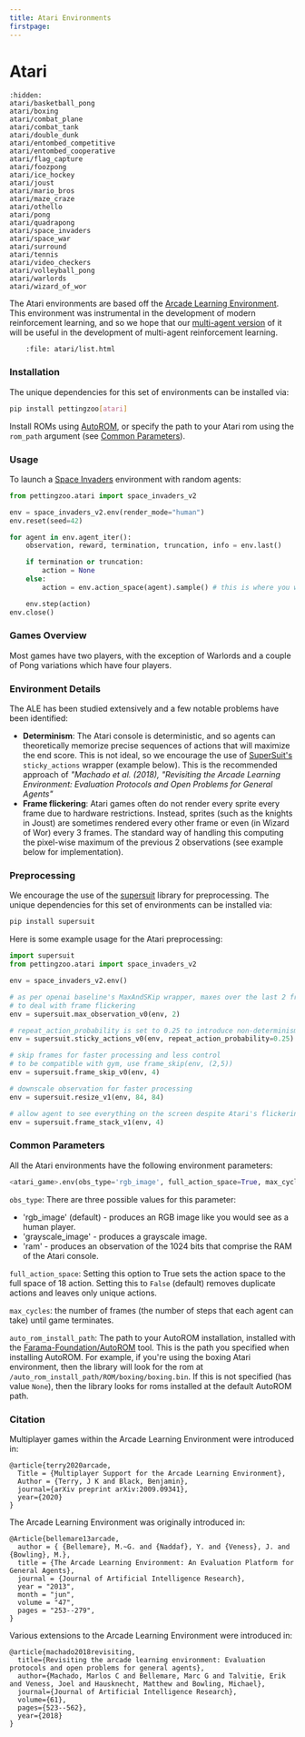 ```yaml
---
title: Atari Environments
firstpage:
---
```


# Atari

```{toctree}
:hidden:
atari/basketball_pong
atari/boxing
atari/combat_plane
atari/combat_tank
atari/double_dunk
atari/entombed_competitive
atari/entombed_cooperative
atari/flag_capture
atari/foozpong
atari/ice_hockey
atari/joust
atari/mario_bros
atari/maze_craze
atari/othello
atari/pong
atari/quadrapong
atari/space_invaders
atari/space_war
atari/surround
atari/tennis
atari/video_checkers
atari/volleyball_pong
atari/warlords
atari/wizard_of_wor
```


The Atari environments are based off the [Arcade Learning Environment](https://github.com/mgbellemare/Arcade-Learning-Environment). This environment was instrumental in the development of modern reinforcement learning, and so we hope that our [multi-agent version](https://github.com/Farama-Foundation/Multi-Agent-ALE) of it will be useful in the development of multi-agent reinforcement learning.

```{raw} html
    :file: atari/list.html
```

### Installation

The unique dependencies for this set of environments can be installed via:

````bash
pip install pettingzoo[atari]
````

Install ROMs using [AutoROM](https://github.com/Farama-Foundation/AutoROM), or specify the path to your Atari rom using the `rom_path` argument (see [Common Parameters](#common-parameters)).

### Usage

To launch a [Space Invaders](/environments/atari/space_invaders/) environment with random agents:
```python
from pettingzoo.atari import space_invaders_v2

env = space_invaders_v2.env(render_mode="human")
env.reset(seed=42)

for agent in env.agent_iter():
    observation, reward, termination, truncation, info = env.last()

    if termination or truncation:
        action = None
    else:
        action = env.action_space(agent).sample() # this is where you would insert your policy

    env.step(action)
env.close()
```

### Games Overview

Most games have two players, with the exception of Warlords and a couple of Pong variations which have four players.

### Environment Details

The ALE has been studied extensively and a few notable problems have been identified:

* **Determinism**: The Atari console is deterministic, and so agents can theoretically memorize precise sequences of actions that will maximize the end score. This is not ideal, so we encourage the use of [SuperSuit's](https://github.com/Farama-Foundation/SuperSuit) `sticky_actions` wrapper (example below). This is the recommended approach of  *"Machado et al. (2018), "Revisiting the Arcade Learning Environment: Evaluation Protocols and Open Problems for General Agents"*
* **Frame flickering**: Atari games often do not render every sprite every frame due to hardware restrictions. Instead, sprites (such as the knights in Joust) are sometimes rendered every other frame or even (in Wizard of Wor) every 3 frames. The standard way of handling this computing the pixel-wise maximum of the previous 2 observations (see example below for implementation).

### Preprocessing

We encourage the use of the [supersuit](https://github.com/Farama-Foundation/SuperSuit) library for preprocessing. The unique dependencies for this set of environments can be installed via:

 ````bash
pip install supersuit
 ````

Here is some example usage for the Atari preprocessing:

``` python
import supersuit
from pettingzoo.atari import space_invaders_v2

env = space_invaders_v2.env()

# as per openai baseline's MaxAndSKip wrapper, maxes over the last 2 frames
# to deal with frame flickering
env = supersuit.max_observation_v0(env, 2)

# repeat_action_probability is set to 0.25 to introduce non-determinism to the system
env = supersuit.sticky_actions_v0(env, repeat_action_probability=0.25)

# skip frames for faster processing and less control
# to be compatible with gym, use frame_skip(env, (2,5))
env = supersuit.frame_skip_v0(env, 4)

# downscale observation for faster processing
env = supersuit.resize_v1(env, 84, 84)

# allow agent to see everything on the screen despite Atari's flickering screen problem
env = supersuit.frame_stack_v1(env, 4)
```

### Common Parameters

All the Atari environments have the following environment parameters:

``` python
<atari_game>.env(obs_type='rgb_image', full_action_space=True, max_cycles=100000, auto_rom_install_path=None)
```

`obs_type`:  There are three possible values for this parameter:

* 'rgb_image' (default) - produces an RGB image like you would see as a human player.
* 'grayscale_image' - produces a grayscale image.
* 'ram' - produces an observation of the 1024 bits that comprise the RAM of the Atari console.

`full_action_space`: Setting this option to True sets the action space to the full space of 18 action. Setting this to `False` (default) removes duplicate actions and leaves only unique actions.

`max_cycles`:  the number of frames (the number of steps that each agent can take) until game terminates.

`auto_rom_install_path`: The path to your AutoROM installation, installed
with the [Farama-Foundation/AutoROM](https://github.com/Farama-Foundation/AutoROM) tool.
This is the path you specified when installing AutoROM. For example, if
you're using the boxing Atari environment, then the library will look for
the rom at
`/auto_rom_install_path/ROM/boxing/boxing.bin`.
If this is not specified (has value `None`), then the library looks for roms
installed at the default AutoROM path.


### Citation

Multiplayer games within the Arcade Learning Environment were introduced in:

```
@article{terry2020arcade,
  Title = {Multiplayer Support for the Arcade Learning Environment},
  Author = {Terry, J K and Black, Benjamin},
  journal={arXiv preprint arXiv:2009.09341},
  year={2020}
}
```

The Arcade Learning Environment was originally introduced in:

```
@Article{bellemare13arcade,
  author = { {Bellemare}, M.~G. and {Naddaf}, Y. and {Veness}, J. and {Bowling}, M.},
  title = {The Arcade Learning Environment: An Evaluation Platform for General Agents},
  journal = {Journal of Artificial Intelligence Research},
  year = "2013",
  month = "jun",
  volume = "47",
  pages = "253--279",
}
```

Various extensions to the Arcade Learning Environment were introduced in:

```
@article{machado2018revisiting,
  title={Revisiting the arcade learning environment: Evaluation protocols and open problems for general agents},
  author={Machado, Marlos C and Bellemare, Marc G and Talvitie, Erik and Veness, Joel and Hausknecht, Matthew and Bowling, Michael},
  journal={Journal of Artificial Intelligence Research},
  volume={61},
  pages={523--562},
  year={2018}
}
```
